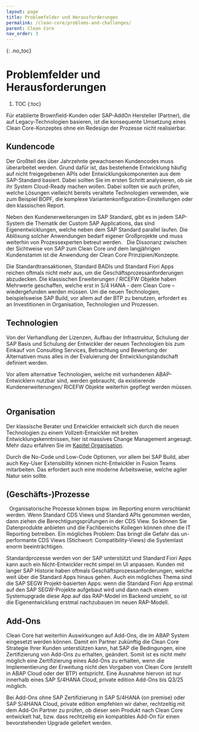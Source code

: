 ```yaml
---
layout: page
title: Problemfelder und Herausforderungen
permalink: /clean-core/problems-and-challenges/
parent: Clean Core
nav_order: 3
---
```


{: .no_toc}
# Problemfelder und Herausforderungen

1. TOC
{:toc}


Für etablierte Brownfield-Kunden oder SAP-AddOn Hersteller (Partner), die auf Legacy-Technologien basieren, ist die konsequente Umsetzung eines Clean Core-Konzeptes ohne ein Redesign der Prozesse nicht realisierbar. 

## Kundencode

Der Großteil des über Jahrzehnte gewachsenen Kundencodes muss überarbeitet werden. Grund dafür ist, das bestehende Entwicklung häufig auf nicht freigegebenen APIs oder Entwicklungskomponenten aus dem SAP-Standard basiert. Dabei sollten Sie im ersten Schritt analysieren, ob sie ihr System Cloud-Ready machen wollen. Dabei sollten sie auch prüfen, welche Lösungen vielleicht bereits veraltete Technologien verwenden, wie zum Beispiel BOPF, die komplexe Variantenkonfiguration-Einstellungen oder den klassischen Report.

Neben den Kundenerweiterungen im SAP Standard, gibt es in jedem SAP-System die Thematik der Custom SAP Applications, das sind Eigenentwicklungen, welche neben dem SAP Standard parallel laufen. Die Ablösung solcher Anwendungen bedarf eigener Großprojekte und muss weiterhin von Prozessexperten betreut werden. 
 
Die Dissonanz zwischen der Sichtweise von SAP zum Clean Core und dem langjährigen Kundenstamm ist die Anwendung der Clean Core Prinzipien/Konzepte. 

Die Standardtransaktionen, Standard BADIs und Standard Fiori Apps reichen oftmals nicht mehr aus, um die Geschäftsprozessanforderungen abzudecken. Die klassischen Erweiterungen / RICEFW Objekte haben Mehrwerte geschaffen, welche erst in S/4 HANA - dem Clean Core – wiedergefunden werden müssen. Um die neuen Technologien, beispielsweise SAP Build, vor allem auf der BTP zu benutzen, erfordert es an Investitionen in Organisation, Technologien und Prozessen.
 
## Technologien

Von der Verhandlung der Lizenzen, Aufbau der Infrastruktur, Schulung der SAP Basis und Schulung der Entwickler der neuen Technologien bis zum Einkauf von Consulting Services, Betrachtung und Bewertung der Alternativen muss alles in der Evaluierung der Entwicklungslandschaft definiert werden.

Vor allem alternative Technologien, welche mit vorhandenen ABAP-Entwicklern nutzbar sind, werden gebraucht, da existierende Kundenerweiterungen/ RICEFW Objekte weiterhin gepflegt werden müssen.
 
## Organisation
Der klassische Berater und Entwickler entwickelt sich durch die neuen Technologien zu einem Vollzeit-Entwickler mit breiten Entwicklungskenntnissen, hier ist massives Change Management angesagt. Mehr dazu erfahren Sie im [Kapitel Organisation](/ABAP-Leitfaden/organization/).

Durch die No-Code und Low-Code Optionen, vor allem bei SAP Build, aber auch Key-User Extensibility können nicht-Entwickler in Fusion Teams mitarbeiten. Das erfordert auch eine moderne Arbeitsweise, welche agiler Natur sein sollte.
 
## (Geschäfts-)Prozesse
 
Organisatorische Prozesse können bspw. im Reporting enorm verschlankt werden. Wenn Standard CDS Views und Standard APIs genommen werden, dann ziehen die Berechtigungsprüfungen in der CDS View. So können Sie Datenprodukte anbieten und die Fachbereichs Kollegen können ohne die IT Reporting betreiben. Ein mögliches Problem: Das bringt die Gefahr das un-performante CDS Views (Stichwort: Compatibility-Views) die Systemlast enorm beeinträchtigen.

Standardprozesse werden von der SAP unterstützt und Standard Fiori Apps kann auch ein Nicht-Entwickler recht simpel im UI anpassen. Kunden mit langer SAP Historie haben oftmals Geschäftsprozessanforderungen, welche weit über die Standard Apps hinaus gehen. Auch ein mögliches Thema sind die SAP SEGW Projekt-basierten Apps: wenn die Standard Fiori App erstmal auf den SAP SEGW-Projekte aufgebaut wird und dann nach einem Systemupgrade diese App auf das RAP-Model im Backend umzieht, so ist die Eigenentwicklung erstmal nachzubauen im neuen RAP-Modell.

## Add-Ons

Clean Core hat weiterhin Auswirkungen auf Add-Ons, die im ABAP System eingesetzt werden können. Damit ein Partner zukünftig die Clean Core Strategie Ihrer Kunden unterstützen kann, hat SAP die Bedingungen, eine Zertifizierung von Add-Ons zu erhalten, geändert. Somit ist es nicht mehr möglich eine Zertifizierung eines Add-Ons zu erhalten, wenn die Implementierung der Erweitung nicht den Vorgaben von Clean Core (erstellt in ABAP Cloud oder der BTP) entspricht. Eine Ausnahme hiervon ist nur innerhalb eines SAP S/4HANA Cloud, private edition Add-Ons bis Q3/25 möglich.

Bei Add-Ons ohne SAP Zertifizierung in SAP S/4HANA (on premise) oder SAP S/4HANA Cloud, private edition empfehlen wir daher, rechtzeitig mit dem Add-On Partner zu prüfen, ob dieser sein Produkt nach Clean Core entwickelt hat, bzw. dass rechtzeitig ein kompatibles Add-On für einen bevorstehenden Upgrade geliefert werden.